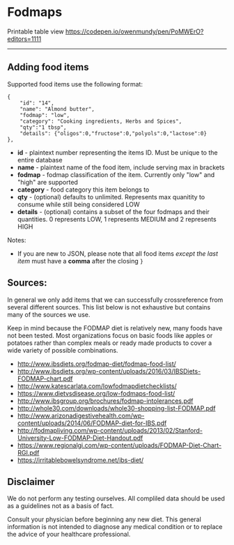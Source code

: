 # Fodmaps

Printable table view 
https://codepen.io/owenmundy/pen/PoMWErO?editors=1111

<hr>


## Adding food items

Supported food items use the following format:

    {
        "id": "14",
        "name": "Almond butter",
        "fodmap": "low",
        "category": "Cooking ingredients, Herbs and Spices",
        "qty":"1 tbsp",
        "details": {"oligos":0,"fructose":0,"polyols":0,"lactose":0}
    },

* **id** - plaintext number representing the items ID. Must be unique to the entire database
* **name** - plaintext name of the food item, include serving max in brackets
* **fodmap** - fodmap classification of the item. Currently only "low" and "high" are supported
* **category** - food category this item belongs to
* **qty** - (optional) defaults to unlimited. Represents max quanitity to consume while still being considered LOW
* **details** - (optional) contains a subset of the four fodmaps and their quantities. 0 represents LOW, 1 represents MEDIUM and 2 represents HIGH

Notes:

* If you are new to JSON, please note that all food items *except the last item* must have a **comma** after the closing `}`


## Sources: 

In general we only add items that we can successfully crossreference from several different sources. This list below is not exhaustive but contains many of the sources we use.

Keep in mind because the FODMAP diet is relatively new, many foods have not been tested. Most organizations focus on basic foods like apples or potatoes rather than complex meals or ready made products to cover a wide variety of possible combinations.

* http://www.ibsdiets.org/fodmap-diet/fodmap-food-list/
* http://www.ibsdiets.org/wp-content/uploads/2016/03/IBSDiets-FODMAP-chart.pdf
* http://www.katescarlata.com/lowfodmapdietchecklists/
* https://www.dietvsdisease.org/low-fodmaps-food-list/
* http://www.ibsgroup.org/brochures/fodmap-intolerances.pdf
* http://whole30.com/downloads/whole30-shopping-list-FODMAP.pdf
* http://www.arizonadigestivehealth.com/wp-content/uploads/2014/06/FODMAP-diet-for-IBS.pdf
* http://fodmapliving.com/wp-content/uploads/2013/02/Stanford-University-Low-FODMAP-Diet-Handout.pdf
* https://www.regionalgi.com/wp-content/uploads/FODMAP-Diet-Chart-RGI.pdf
* https://irritablebowelsyndrome.net/ibs-diet/

## Disclaimer

We do not perform any testing ourselves. All compliled data should be used as a guidelines not as a basis of fact.

Consult your physician before beginning any new diet. This general information is not intended to diagnose any medical condition or to replace the advice of your healthcare professional.
